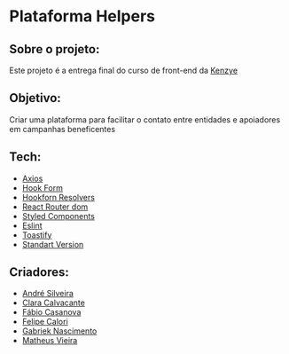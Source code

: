 # Plataforma Helpers

## Sobre o projeto:

Este projeto é a entrega final do curso de front-end da [Kenzye](https://github.com/Kenzie-Academy-Brasil-Developers)

## Objetivo:

Criar uma plataforma para facilitar o contato entre entidades e apoiadores em campanhas beneficentes

## Tech:

- [Axios](https://github.com/axios/axios)
- [Hook Form](https://react-hook-form.com/)
- [Hookforn Resolvers](https://github.com/react-hook-form/resolvers)
- [React Router dom](https://reactrouter.com/docs/en/v6/getting-started/overview)
- [Styled Components](https://www.styled-components.com/)
- [Eslint](https://eslint.org/)
- [Toastify](https://github.com/fkhadra/react-toastify#readme)
- [Standart Version](https://github.com/conventional-changelog/standard-version)

## Criadores:

- [André Silveira](https://github.com/andrrms)
- [Clara Calvacante](https://github.com/Clara-Carvalho)
- [Fábio Casanova](https://github.com/fabiojcp)
- [Felipe Calori](https://github.com/felipecalori)
- [Gabriek Nascimento](https://github.com/gabinpoa)
- [Matheus Vieira](https://github.com/th-matheus)
